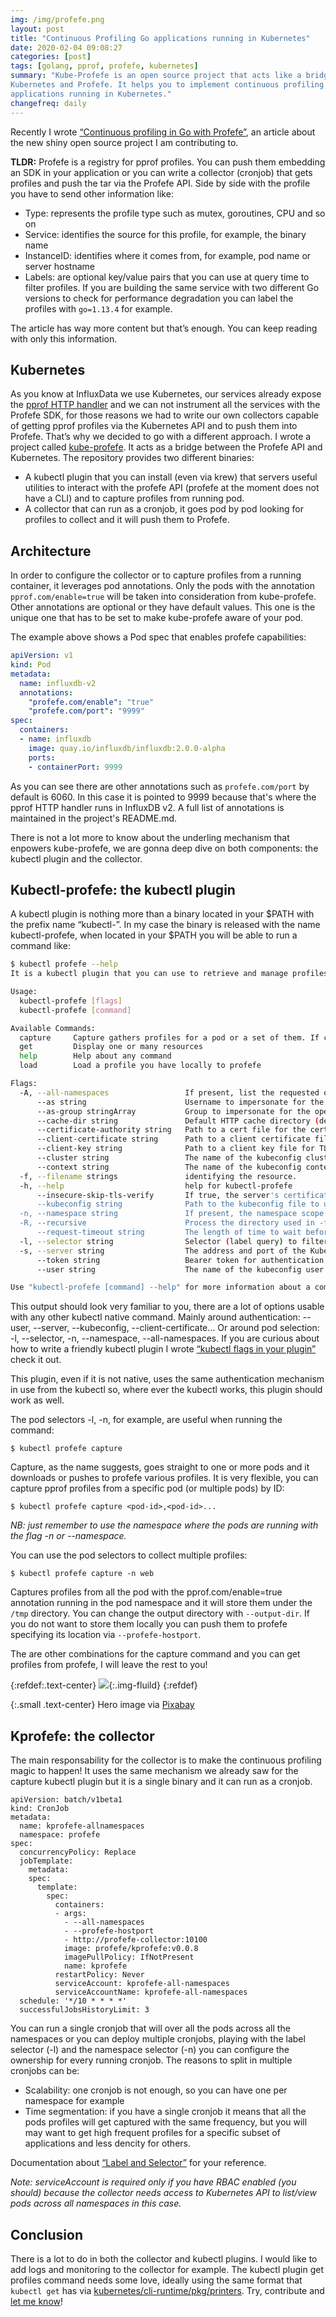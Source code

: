 ```yaml
---
img: /img/profefe.png
layout: post
title: "Continuous Profiling Go applications running in Kubernetes"
date: 2020-02-04 09:08:27
categories: [post]
tags: [golang, pprof, profefe, kubernetes]
summary: "Kube-Profefe is an open source project that acts like a bridge between
Kubernetes and Profefe. It helps you to implement continuous profiling for Go
applications running in Kubernetes."
changefreq: daily
---
```

Recently I wrote [“Continuous profiling in Go with
Profefe”](https://gianarb.it/blog/go-continuous-profiling-profefe), an article
about the new shiny open source project I am contributing to.

**TLDR:** Profefe is a registry for pprof profiles. You can push them embedding
an SDK in your application or you can write a collector (cronjob) that gets
profiles and push the tar via the Profefe API. Side by side with the profile you
have to send other information like:

* Type: represents the profile type such as mutex, goroutines, CPU and so on
* Service: identifies the source for this profile, for example, the binary name
* InstanceID: identifies where it comes from, for example, pod name or server
  hostname
* Labels: are optional key/value pairs that you can use at query time to filter
  profiles. If you are building the same service with two different Go versions
  to check for performance degradation you can label the profiles with
  `go=1.13.4` for example.

The article has way more content but that’s enough. You can keep reading with
only this information.

## Kubernetes

As you know at InfluxData we use Kubernetes, our services already expose the
[pprof HTTP handler](https://golang.org/pkg/net/http/pprof/) and we can not
instrument all the services with the Profefe SDK, for those reasons we had to
write our own collectors capable of getting pprof profiles via the Kubernetes
API and to push them into Profefe. That’s why we decided to go with a different
approach. I wrote a project called
[kube-profefe](https://github.com/profefe/kube-profefe). It acts as a bridge
between the Profefe API and Kubernetes. The repository provides two different
binaries:

* A kubectl plugin that you can install (even via krew) that servers useful
  utilities to interact with the profefe API (profefe at the moment does not
  have a CLI) and to capture profiles from running pod.
* A collector that can run as a cronjob, it goes pod by pod looking for profiles
  to collect and it will push them to Profefe.


## Architecture

In order to configure the collector or to capture profiles from a running
container, it leverages pod annotations. Only the pods with the annotation
`pprof.com/enable=true` will be taken into consideration from kube-profefe.
Other annotations are optional or they have default values. This one is the
unique one that has to be set to make kube-profefe aware of your pod.

The example above shows a Pod spec that enables profefe capabilities:

```yaml
apiVersion: v1
kind: Pod
metadata:
  name: influxdb-v2
  annotations:
    "profefe.com/enable": "true"
    "profefe.com/port": "9999"
spec:
  containers:
  - name: influxdb
    image: quay.io/influxdb/influxdb:2.0.0-alpha
    ports:
    - containerPort: 9999
```

As you can see there are other annotations such as `profefe.com/port` by default
is 6060. In this case it is pointed to 9999 because that's where the pprof HTTP
handler runs in InfluxDB v2.  A full list of annotations is maintained in the
project's README.md.

There is not a lot more to know about the underling mechanism that enpowers
kube-profefe, we are gonna deep dive on both components: the kubectl plugin and
the collector.

## Kubectl-profefe: the kubectl plugin

A kubectl plugin is nothing more than a binary located in your $PATH with the
prefix name “kubectl-”. In my case the binary is released with the name
kubectl-profefe, when located in your $PATH you will be able to run a command
like:

```bash
$ kubectl profefe --help
It is a kubectl plugin that you can use to retrieve and manage profiles in Go.

Usage:
  kubectl-profefe [flags]
  kubectl-profefe [command]

Available Commands:
  capture     Capture gathers profiles for a pod or a set of them. If can filter by namespace and via label selector.
  get         Display one or many resources
  help        Help about any command
  load        Load a profile you have locally to profefe

Flags:
  -A, --all-namespaces                 If present, list the requested object(s) across all namespaces. Namespace in current context is ignored even if specified with --namespace.
      --as string                      Username to impersonate for the operation
      --as-group stringArray           Group to impersonate for the operation, this flag can be repeated to specify multiple groups.
      --cache-dir string               Default HTTP cache directory (default "/home/gianarb/.kube/http-cache")
      --certificate-authority string   Path to a cert file for the certificate authority
      --client-certificate string      Path to a client certificate file for TLS
      --client-key string              Path to a client key file for TLS
      --cluster string                 The name of the kubeconfig cluster to use
      --context string                 The name of the kubeconfig context to use
  -f, --filename strings               identifying the resource.
  -h, --help                           help for kubectl-profefe
      --insecure-skip-tls-verify       If true, the server's certificate will not be checked for validity. This will make your HTTPS connections insecure
      --kubeconfig string              Path to the kubeconfig file to use for CLI requests.
  -n, --namespace string               If present, the namespace scope for this CLI request
  -R, --recursive                      Process the directory used in -f, --filename recursively. Useful when you want to manage related manifests organized within the same directory. (default true)
      --request-timeout string         The length of time to wait before giving up on a single server request. Non-zero values should contain a corresponding time unit (e.g. 1s, 2m, 3h). A value of zero means don't timeout requests. (default "0")
  -l, --selector string                Selector (label query) to filter on, supports '=', '==', and '!='.(e.g. -l key1=value1,key2=value2)
  -s, --server string                  The address and port of the Kubernetes API server
      --token string                   Bearer token for authentication to the API server
      --user string                    The name of the kubeconfig user to use

Use "kubectl-profefe [command] --help" for more information about a command.
```

This output should look very familiar to you, there are a lot of options usable
with any other kubectl native command. Mainly around authentication: --user,
--server, --kubeconfig, --client-certificate… Or around pod selection: -l,
--selector, -n, --namespace, --all-namespaces. If you are curious about how to
write a friendly kubectl plugin I wrote [“kubectl flags in your
plugin”](https://gianarb.it/blog/kubectl-flags-in-your-plugin) check it out.

This plugin, even if it is not native, uses the same authentication mechanism in
use from the kubectl so, where ever the kubectl works, this plugin should work
as well.

The pod selectors -l, -n, for example, are useful when running the command:

```
$ kubectl profefe capture
```

Capture, as the name suggests, goes straight to one or more pods and it
downloads or pushes to profefe various profiles. It is very flexible, you can
capture pprof profiles from a specific pod (or multiple pods) by ID:

```
$ kubectl profefe capture <pod-id>,<pod-id>...
```

_NB: just remember to use the namespace where the pods are running with the flag
-n or --namespace._

You can use the pod selectors to collect multiple profiles:

```
$ kubectl profefe capture -n web
```

Captures profiles from all the pod with the pprof.com/enable=true annotation
running in the pod namespace and it will store them under the `/tmp` directory.
You can change the output directory with `--output-dir`. If you do not want to
store them locally you can push them to profefe specifying its location via
`--profefe-hostport`.

The are other combinations for the capture command and you can get profiles from
profefe, I will leave the rest to you!

{:refdef:.text-center}
![](/img/stopwatch.jpg){:.img-fluild}
{:refdef}

{:.small .text-center}
Hero image via [Pixabay](https://pixabay.com/illustrations/time-time-management-stopwatch-3216244/)

## Kprofefe: the collector

The main responsability for the collector is to make the continuous profiling
magic to happen! It uses the same mechanism we already saw for the capture
kubectl plugin but it is a single binary and it can run as a cronjob.

```
apiVersion: batch/v1beta1
kind: CronJob
metadata:
  name: kprofefe-allnamespaces
  namespace: profefe
spec:
  concurrencyPolicy: Replace
  jobTemplate:
    metadata:
    spec:
      template:
        spec:
          containers:
          - args:
            - --all-namespaces
            - --profefe-hostport
            - http://profefe-collector:10100
            image: profefe/kprofefe:v0.0.8
            imagePullPolicy: IfNotPresent
            name: kprofefe
          restartPolicy: Never
          serviceAccount: kprofefe-all-namespaces
          serviceAccountName: kprofefe-all-namespaces
  schedule: '*/10 * * * *'
  successfulJobsHistoryLimit: 3
```

You can run a single cronjob that will over all the pods across all the
namespaces or you can deploy multiple cronjobs, playing with the label selector
(-l) and the namespace selector (-n) you can configure the ownership for every
running cronjob. The reasons to split in multiple cronjobs can be:

*   Scalability: one cronjob is not enough, so you can have one per namespace
    for example
*   Time segmentation: if you have a single cronjob it means that all the pods
    profiles will get captured with the same frequency, but you will may want to
    get high frequent profiles for a specific subset of applications and less
    dencity for others.

Documentation about [“Label and
Selector”](https://kubernetes.io/docs/concepts/overview/working-with-objects/labels/)
for your reference.

_Note: serviceAccount is required only if you have RBAC enabled (you should)
because the collector needs access to Kubernetes API to list/view pods across
all namespaces in this case._


## Conclusion

There is a lot to do in both the collector and kubectl plugins. I would like to
add logs and monitoring to the collector for example. The kubectl plugin get
profiles command needs some love, ideally using the same format that `kubectl
get` has via
[kubernetes/cli-runtime/pkg/printers](https://github.com/kubernetes/cli-runtime/tree/master/pkg/printers).
Try, contribute and [let me know](https://twitter.com/gianarb)!

